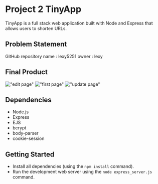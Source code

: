 # Project 2 TinyApp

TinyApp is a full stack web application built with Node and Express that allows users to shorten URLs.


## Problem Statement

GitHub repository name : lexy5251
owner : lexy


## Final Product

!["edit page"](https://github.com/lexy5251/TinyApp/blob/master/docs/edit%20page.png?raw=true)
!["first page"](https://github.com/lexy5251/TinyApp/blob/master/docs/urls:the%20first%20page.png?raw=true)
!["update page"](https://github.com/lexy5251/TinyApp/blob/master/docs/urls:update-page.png?raw=true)

## Dependencies

- Node.js
- Express
- EJS
- bcrypt
- body-parser
- cookie-session

## Getting Started

- Install all dependencies (using the `npm install` command).
- Run the development web server using the `node express_server.js` command.
